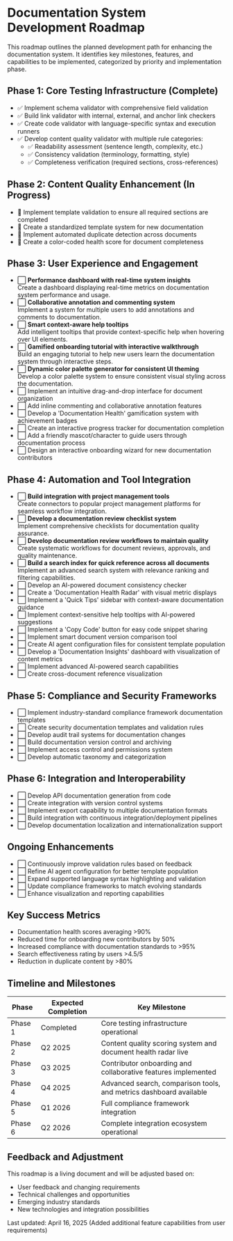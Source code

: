# Documentation System Development Roadmap

This roadmap outlines the planned development path for enhancing the documentation system. It identifies key milestones, features, and capabilities to be implemented, categorized by priority and implementation phase.

## Phase 1: Core Testing Infrastructure (Complete)

- ✅ Implement schema validator with comprehensive field validation
- ✅ Build link validator with internal, external, and anchor link checkers
- ✅ Create code validator with language-specific syntax and execution runners
- ✅ Develop content quality validator with multiple rule categories:
  - ✅ Readability assessment (sentence length, complexity, etc.)
  - ✅ Consistency validation (terminology, formatting, style)
  - ✅ Completeness verification (required sections, cross-references)

## Phase 2: Content Quality Enhancement (In Progress)

- 🔄 Implement template validation to ensure all required sections are completed
- 🔄 Create a standardized template system for new documentation
- 🔄 Implement automated duplicate detection across documents
- 🔄 Create a color-coded health score for document completeness

## Phase 3: User Experience and Engagement

- ⬜ **Performance dashboard with real-time system insights**  
  Create a dashboard displaying real-time metrics on documentation system performance and usage.
- ⬜ **Collaborative annotation and commenting system**  
  Implement a system for multiple users to add annotations and comments to documentation.
- ⬜ **Smart context-aware help tooltips**  
  Add intelligent tooltips that provide context-specific help when hovering over UI elements.
- ⬜ **Gamified onboarding tutorial with interactive walkthrough**  
  Build an engaging tutorial to help new users learn the documentation system through interactive steps.
- ⬜ **Dynamic color palette generator for consistent UI theming**  
  Develop a color palette system to ensure consistent visual styling across the documentation.
- ⬜ Implement an intuitive drag-and-drop interface for document organization
- ⬜ Add inline commenting and collaborative annotation features
- ⬜ Develop a 'Documentation Health' gamification system with achievement badges
- ⬜ Create an interactive progress tracker for documentation completion
- ⬜ Add a friendly mascot/character to guide users through documentation process
- ⬜ Design an interactive onboarding wizard for new documentation contributors

## Phase 4: Automation and Tool Integration

- ⬜ **Build integration with project management tools**  
  Create connectors to popular project management platforms for seamless workflow integration.
- ⬜ **Develop a documentation review checklist system**  
  Implement comprehensive checklists for documentation quality assurance.
- ⬜ **Develop documentation review workflows to maintain quality**  
  Create systematic workflows for document reviews, approvals, and quality maintenance.
- ⬜ **Build a search index for quick reference across all documents**  
  Implement an advanced search system with relevance ranking and filtering capabilities.
- ⬜ Develop an AI-powered document consistency checker
- ⬜ Create a 'Documentation Health Radar' with visual metric displays
- ⬜ Implement a 'Quick Tips' sidebar with context-aware documentation guidance
- ⬜ Implement context-sensitive help tooltips with AI-powered suggestions
- ⬜ Implement a 'Copy Code' button for easy code snippet sharing
- ⬜ Implement smart document version comparison tool
- ⬜ Create AI agent configuration files for consistent template population
- ⬜ Develop a 'Documentation Insights' dashboard with visualization of content metrics
- ⬜ Implement advanced AI-powered search capabilities
- ⬜ Create cross-document reference visualization

## Phase 5: Compliance and Security Frameworks

- ⬜ Implement industry-standard compliance framework documentation templates
- ⬜ Create security documentation templates and validation rules
- ⬜ Develop audit trail systems for documentation changes
- ⬜ Build documentation version control and archiving
- ⬜ Implement access control and permissions system
- ⬜ Develop automatic taxonomy and categorization

## Phase 6: Integration and Interoperability

- ⬜ Develop API documentation generation from code
- ⬜ Create integration with version control systems
- ⬜ Implement export capability to multiple documentation formats
- ⬜ Build integration with continuous integration/deployment pipelines
- ⬜ Develop documentation localization and internationalization support

## Ongoing Enhancements

- ⬜ Continuously improve validation rules based on feedback
- ⬜ Refine AI agent configuration for better template population
- ⬜ Expand supported language syntax highlighting and validation
- ⬜ Update compliance frameworks to match evolving standards
- ⬜ Enhance visualization and reporting capabilities

## Key Success Metrics

- Documentation health scores averaging >90%
- Reduced time for onboarding new contributors by 50%
- Increased compliance with documentation standards to >95%
- Search effectiveness rating by users >4.5/5
- Reduction in duplicate content by >80%

## Timeline and Milestones

| Phase | Expected Completion | Key Milestone |
|-------|---------------------|---------------|
| Phase 1 | Completed | Core testing infrastructure operational |
| Phase 2 | Q2 2025 | Content quality scoring system and document health radar live |
| Phase 3 | Q3 2025 | Contributor onboarding and collaborative features implemented |
| Phase 4 | Q4 2025 | Advanced search, comparison tools, and metrics dashboard available |
| Phase 5 | Q1 2026 | Full compliance framework integration |
| Phase 6 | Q2 2026 | Complete integration ecosystem operational |

## Feedback and Adjustment

This roadmap is a living document and will be adjusted based on:
- User feedback and changing requirements
- Technical challenges and opportunities
- Emerging industry standards
- New technologies and integration possibilities

Last updated: April 16, 2025 (Added additional feature capabilities from user requirements)